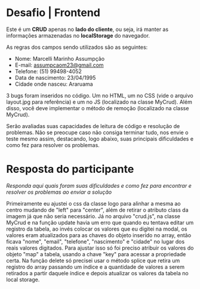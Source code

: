 # Desafio | Frontend

Este é um **CRUD** apenas no **lado do cliente**, ou seja, irá manter as informações armazenadas no **localStorage** do navegador.

As regras dos campos sendo utilizados são as seguintes:

- Nome: Marcelli Marinho Assumpção
- E-mail: assumpcaom23@gmail.com
- Telefone: (51) 99498-4052
- Data de nascimento: 23/04/1995
- Cidade onde nasceu: Araruama

3 bugs foram inseridos no código. Um no HTML, um no CSS (vide o arquivo layout.jpg para referência) e um no JS (localizado na classe MyCrud).
Além disso, você deve implementar o método de remoção (localizado na classe MyCrud).

Serão avaliadas suas capacidades de leitura de código e resolução de problemas. Não se preocupe caso não consiga terminar tudo, nos envie o teste mesmo assim, destacando, logo abaixo, suas principais dificuldades e como fez para resolver os problemas.

# Resposta do participante

_Responda aqui quais foram suas dificuldades e como fez para encontrar e resolver os problemas ao enviar a solução_

Primeiramente eu ajustei o css da classe logo para alinhar a mesma ao centro mudando de "left" para "center", além de retirar o atributo class da imagem já que não seria necessário.
Já no arquivo "crud.js", na classe MyCrud e na função update havia um erro que quando eu tentava editar um registro da tabela, ao invés colocar os valores que eu digitei na modal, os valores eram atualizados para as chaves do objeto inserido no array, então ficava "nome", "email", "telefone", "nascimento" e "cidade" no lugar dos reais valores digitados. Para ajustar isso só foi preciso atribuir os valores do objeto "map" a tabela, usando a chave "key" para acessar a propriedade certa.
Na função delete só precisei usar o método splice que retira um registro do array passando um índice e a quantidade de valores a serem retirados a partir daquele índice e depois atualizar os valores da tabela no local storage.
